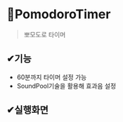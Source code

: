 # 📌PomodoroTimer
>뽀모도로 타이머

## ✔기능
<ul>
<li>60분까지 타이머 설정 가능</li>
<li>SoundPool기술을 활용해 효과음 설정 </li>
</ul>

## ✔실행화면


